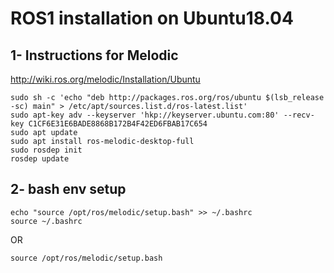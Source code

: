 # ROS1 installation on Ubuntu18.04

## 1- Instructions for Melodic
http://wiki.ros.org/melodic/Installation/Ubuntu

```
sudo sh -c 'echo "deb http://packages.ros.org/ros/ubuntu $(lsb_release -sc) main" > /etc/apt/sources.list.d/ros-latest.list'
sudo apt-key adv --keyserver 'hkp://keyserver.ubuntu.com:80' --recv-key C1CF6E31E6BADE8868B172B4F42ED6FBAB17C654
sudo apt update
sudo apt install ros-melodic-desktop-full
sudo rosdep init
rosdep update
```

## 2- bash env setup
```
echo "source /opt/ros/melodic/setup.bash" >> ~/.bashrc
source ~/.bashrc
```
OR
```
source /opt/ros/melodic/setup.bash
```
